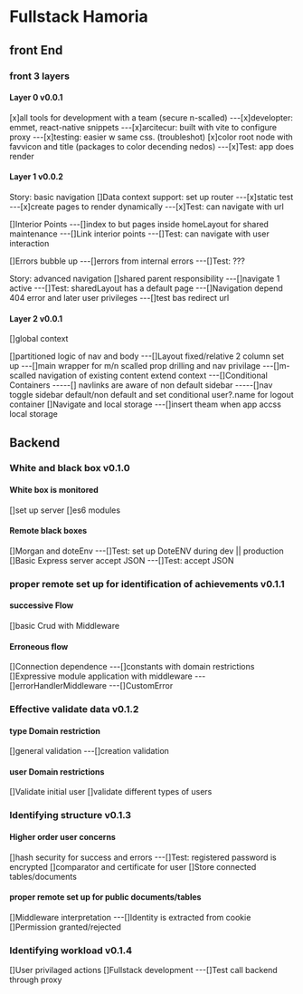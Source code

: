 # Fullstack Hamoria

## front End

### front 3 layers

#### Layer 0 v0.0.1

[x]all tools for development with a team (secure n-scalled)
---[x]developter: emmet, react-native snippets
---[x]arcitecur: built with vite to configure proxy
---[x]testing: easier w same css. (troubleshot)
[x]color root node with favvicon and title (packages to color decending nedos)
---[x]Test: app does render

#### Layer 1 v0.0.2

Story: basic navigation
[]Data context support: set up router
---[x]static test
---[x]create pages to render dynamically
---[x]Test: can navigate with url

[]Interior Points
---[]index to but pages inside homeLayout for shared maintenance
---[]Link interior points
---[]Test: can navigate with user interaction

[]Errors bubble up
---[]errors from internal errors
---[]Test: ???

Story: advanced navigation
[]shared parent responsibility
---[]navigate 1 active
---[]Test: sharedLayout has a default page
---[]Navigation depend 404 error and later user privileges
---[]test bas redirect url

#### Layer 2 v0.0.1

[]global context

[]partitioned logic of nav and body
---[]Layout fixed/relative 2 column set up
---[]main wrapper for m/n scalled prop drilling and nav privilage
---[]m-scalled navigation of existing content extend context
---[]Conditional Containers
-----[] navlinks are aware of non default sidebar
-----[]nav toggle sidebar default/non default and set conditional user?.name for logout container
[]Navigate and local storage
---[]insert theam when app accss local storage

## Backend

### White and black box v0.1.0

#### White box is monitored

[]set up server
[]es6 modules

#### Remote black boxes

[]Morgan and doteEnv
---[]Test: set up DoteENV during dev || production
[]Basic Express server accept JSON
---[]Test: accept JSON

### proper remote set up for identification of achievements v0.1.1

#### successive Flow

[]basic Crud with Middleware

#### Erroneous flow

[]Connection dependence
---[]constants with domain restrictions
[]Expressive module application with middleware
---[]errorHandlerMiddleware
---[]CustomError

### Effective validate data v0.1.2

#### type Domain restriction

[]general validation
---[]creation validation

#### user Domain restrictions

[]Validate initial user
[]validate different types of users

### Identifying structure v0.1.3

#### Higher order user concerns

[]hash security for success and errors
---[]Test: registered password is encrypted
[]comparator and certificate for user
[]Store connected tables/documents

#### proper remote set up for public documents/tables

[]Middleware interpretation
---[]Identity is extracted from cookie
[]Permission granted/rejected

### Identifying workload v0.1.4

[]User privilaged actions
[]Fullstack development
---[]Test call backend through proxy
